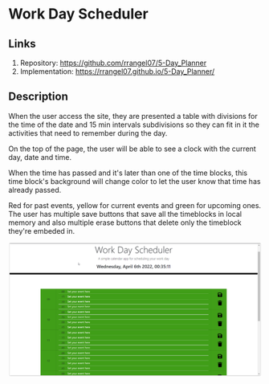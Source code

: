 # Work Day Scheduler

## Links
1. Repository: https://github.com/rrangel07/5-Day_Planner
2. Implementation: https://rrangel07.github.io/5-Day_Planner/

## Description

When the user access the site, they are presented a table with divisions for the time of the date and 15 min intervals subdivisions so they can fit in it the activities that need to remember during the day.

On the top of the page, the user will be able to see a clock with the current day, date and time.

When the time has passed and it's later than one of the time blocks, this time block's background will change color to let the user know that time has already passed.

Red for past events, yellow for current events and green for upcoming ones. The user has multiple save buttons that save all the timeblocks in local memory and also multiple erase buttons that delete only the timeblock they're embeded in.

![Work Day Scheduler](./assets/images/Work%20Day%20Scheduler.PNG)